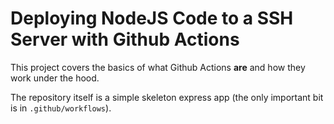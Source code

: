 # Deploying NodeJS Code to a SSH Server with Github Actions

This project covers the basics of what Github Actions **are** and how they work under the hood.

The repository itself is a simple skeleton express app (the only important bit is in `.github/workflows`).
